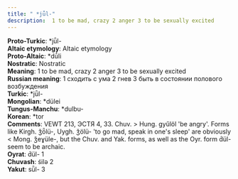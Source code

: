 ```yaml
---
title: " *jǖl-"
description:  1 to be mad, crazy 2 anger 3 to be sexually excited
---
```


<strong>Proto-Turkic</strong>:  *jǖl-<br>
<strong>Altaic etymology</strong>:  Altaic etymology<br>
<strong> Proto-Altaic</strong>:  *dū́li<br>
<strong>Nostratic</strong>:  Nostratic<br>
<strong>Meaning</strong>:  1 to be mad, crazy 2 anger 3 to be sexually excited<br>
<strong>Russian meaning</strong>:  1 сходить с ума 2 гнев 3 быть в состоянии полового возбуждения<br>
<strong>Turkic</strong>:  *jǖl-<br>
<strong>Mongolian</strong>:  *dülei<br>
<strong>Tungus-Manchu</strong>:  *dulbu-<br>
<strong>Korean</strong>:  *tor<br>
<strong>Comments</strong>:  VEWT 213, ЭСТЯ 4, 33. Chuv. > Hung. gyűlöl 'be angry'. Forms like Kirgh. ǯȫlü-, Uygh. ǯölü- 'to go mad, speak in one's sleep' are obviously < Mong. ǯeɣüle-, but the Chuv. and Yak. forms, as well as the Oyr. form d́ül- seem to be archaic.<br>
<strong>Oyrat</strong>:  d́ül- 1<br>
<strong>Chuvash</strong>:  śilǝ 2<br>
<strong>Yakut</strong>:  sǖl- 3<br>


